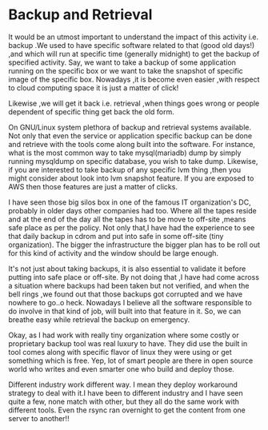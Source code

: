 # Backup and Retrieval

It would be an utmost important to understand the impact of this activity i.e. backup .We used to have specific software related to that (good old days!) ,and which will run at specific time (generally midnight) to get the backup of specified activity. Say, we want to take a backup of some application running on the specific box or we want to take the snapshot of specific image of the specific box. Nowadays ,it is become even easier ,with respect to cloud computing space it is just a matter of click!

Likewise ,we will get it back i.e. retrieval ,when things goes wrong or people dependent of specific thing get back the old form.

On GNU/Linux system plethora of backup and retrieval systems available. Not only that even the service or application specific backup can be done and retrieve with the tools come along built into the software. For instance, what is the most common way to take mysql(mariadb) dump by simply running mysqldump on specific database, you wish to take dump. Likewise, if you are interested to take backup of any specific lvm thing ,then you might consider about look into lvm snapshot feature. If you are exposed to AWS then those features are just a matter of clicks.

I have seen those big silos box in one of the famous IT organization's DC, probably in older days other companies had too. Where all the tapes reside and at the end of the day all the tapes has to be move to off-site ,means safe place as per the policy. Not only that,I have had the experience to see that daily backup in cdrom and put into safe in some off-site (tiny organization). The bigger the infrastructure the bigger plan has to be roll out for this kind of activity and the window should be large enough.

It's not just about taking backups, it is also essential to validate it before putting into safe place or off-site. By not doing that ,I have had come across a situation where backups had been taken but not verified, and when the bell rings ,we found out that those backups got corrupted and we have nowhere to go..o heck. Nowadays I believe all the software responsible to do involve in that kind of job, will built into that feature in it. So, we can breathe easy while retrieval the backup on emergency.

Okay, as I had work with really tiny organization where some costly or proprietary backup tool was real luxury to have. They did use the built in tool comes along with specific flavor of linux they were using or get something which is free. Yep, lot of smart people are there in open source world who writes and even smarter one who build and deploy those.

Different industry work different way. I mean they deploy workaround strategy to deal with it.I have been to different industry and I have seen quite a few, none match with other, but they all do the same work with different tools. Even the rsync ran overnight to get the content from one server to another!!


